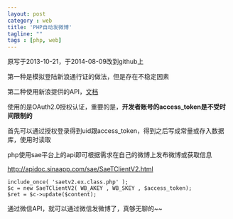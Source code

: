```yaml
---
layout: post
category : web
title: 'PHP自动发微博'
tagline: ""
tags : [php, web]
---
```


<div class="alert alert-danger alert-margin" role="alert">
	原写于2013-10-21，于2014-08-09改到github上
</div>

第一种是模拟登陆新浪通行证的做法，但是存在不稳定因素

第二种使用新浪提供的API，[文档](http://open.weibo.com/wiki/%E9%A6%96%E9%A1%B5)

<!--break-->

使用的是OAuth2.0授权认证，重要的是，**开发者账号的access_token是不受时间限制的**

首先可以通过授权登录得到uid跟access_token，得到之后写成常量或存入数据库，使用时读取

php使用sae平台上的api即可根据需求在自己的微博上发布微博或获取信息

http://apidoc.sinaapp.com/sae/SaeTClientV2.html

	include_once( 'saetv2.ex.class.php' );
	$c = new SaeTClientV2( WB_AKEY , WB_SKEY , $access_token);
	$ret = $c->update($content);

通过微信API，就可以通过微信发微博了，真够无聊的~~